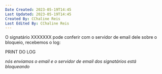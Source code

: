 ```yaml
---
Date Created: 2023-05-19T14:45
Last Updated: 2023-05-19T14:45
Created By: CChaline Reis
Last Edited By: CChaline Reis
---
```

O signatário XXXXXXX pode conferir com o servidor de email dele sobre o bloqueio, recebemos o log:

PRINT DO LOG

_nós enviamos o email e o servidor de email dos signatários está bloqueando_